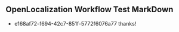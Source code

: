 ## OpenLocalization Workflow Test MarkDown
* e168af72-f694-42c7-851f-5772f6076a77 thanks!

<!--HONumber=Jul16_HO2-->


